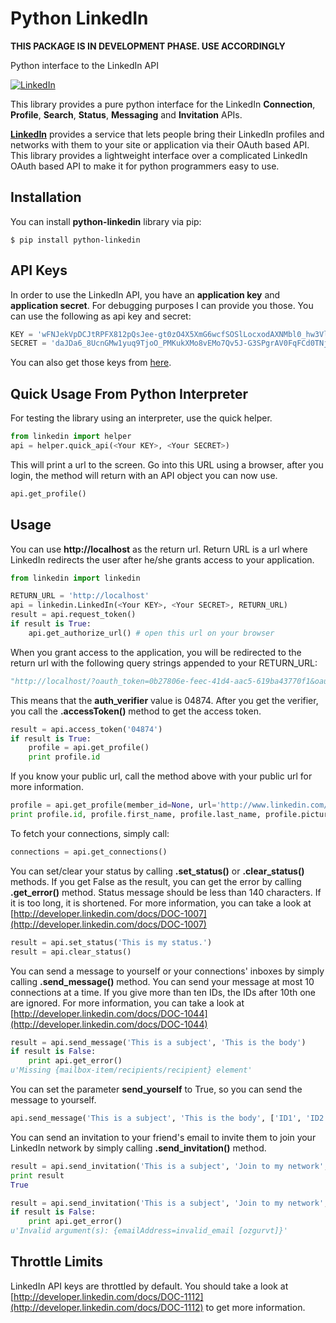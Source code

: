 # Python LinkedIn


**THIS PACKAGE IS IN DEVELOPMENT PHASE. USE ACCORDINGLY**

Python interface to the LinkedIn API

[![LinkedIn](http://developer.linkedin.com/sites/default/files/LinkedIn_Logo60px.png)](http://developer.linkedin.com)

This library provides a pure python interface for the LinkedIn **Connection**, **Profile**, **Search**, **Status**, **Messaging** and **Invitation** APIs.

[**LinkedIn**](http://developer.linkedin.com) provides a service that lets people bring their LinkedIn profiles and networks with them to your site or application via their OAuth based API. This library provides a lightweight interface over a complicated LinkedIn OAuth based API to make it for python programmers easy to use.

## Installation

You can install **python-linkedin** library via pip:

    $ pip install python-linkedin

## API Keys

In order to use the LinkedIn API, you have an **application key** and **application secret**. For debugging purposes I can provide you those. You can use the following as api key and secret:

```python
KEY = 'wFNJekVpDCJtRPFX812pQsJee-gt0zO4X5XmG6wcfSOSlLocxodAXNMbl0_hw3Vl'
SECRET = 'daJDa6_8UcnGMw1yuq9TjoO_PMKukXMo8vEMo7Qv5J-G3SPgrAV0FqFCd0TNjQyG'
```

You can also get those keys from [here](http://developer.linkedin.com/rest).


## Quick Usage From Python Interpreter

For testing the library using an interpreter, use the quick helper.

```python
from linkedin import helper
api = helper.quick_api(<Your KEY>, <Your SECRET>)
```

This will print a url to the screen. Go into this URL using a browser, after you login, the method will return with an API object you can now use.

```python
api.get_profile()
```

## Usage

You can use **http://localhost** as the return url. Return URL is a url where LinkedIn redirects the user after he/she grants access to your application.

```python
from linkedin import linkedin

RETURN_URL = 'http://localhost'
api = linkedin.LinkedIn(<Your KEY>, <Your SECRET>, RETURN_URL)
result = api.request_token()
if result is True:
    api.get_authorize_url() # open this url on your browser
```

When you grant access to the application, you will be redirected to the return url with the following query strings appended to your RETURN_URL:

```python
"http://localhost/?oauth_token=0b27806e-feec-41d4-aac5-619ba43770f1&oauth_verifier=04874"
```

This means that the **auth_verifier** value is 04874. After you get the verifier, you call the **.accessToken()** method to get the access token.

```python
result = api.access_token('04874')
if result is True:
    profile = api.get_profile()
    print profile.id
```

If you know your public url, call the method above with your public url for more information.

```python
profile = api.get_profile(member_id=None, url='http://www.linkedin.com/in/ozgurv')
print profile.id, profile.first_name, profile.last_name, profile.picture_url
```

To fetch your connections, simply call:

```python
connections = api.get_connections()
```

You can set/clear your status by calling **.set_status()** or **.clear_status()** methods. If you get False as the result, you can get the error by calling **.get_error()** method. Status message should be less than 140 characters. If it is too long, it is shortened. For more information, you can take a look at [http://developer.linkedin.com/docs/DOC-1007](http://developer.linkedin.com/docs/DOC-1007)

```python
result = api.set_status('This is my status.')
result = api.clear_status()
```

You can send a message to yourself or your connections' inboxes by simply calling **.send_message()** method. You can send your message at most 10 connections at a time. If you give more than ten IDs, the IDs after 10th one are ignored. For more information, you can take a look at [http://developer.linkedin.com/docs/DOC-1044](http://developer.linkedin.com/docs/DOC-1044)

```python
result = api.send_message('This is a subject', 'This is the body')
if result is False:
    print api.get_error()
u'Missing {mailbox-item/recipients/recipient} element'
```

You can set the parameter **send_yourself** to True, so you can send the message to yourself.

```python
api.send_message('This is a subject', 'This is the body', ['ID1', 'ID2', 'ID3'], send_yourself=True)
```

You can send an invitation to your friend's email to invite them to join your LinkedIn network by simply calling **.send_invitation()** method.

```python
result = api.send_invitation('This is a subject', 'Join to my network', 'ozgurvt@gmail.com', 'Ozgur', 'Vatansever')
print result
True

result = api.send_invitation('This is a subject', 'Join to my network', 'ozgurvt', 'Ozgur', 'Vatansever')
if result is False:
    print api.get_error()
u'Invalid argument(s): {emailAddress=invalid_email [ozgurvt]}'
```

## Throttle Limits

LinkedIn API keys are throttled by default. You should take a look at [http://developer.linkedin.com/docs/DOC-1112](http://developer.linkedin.com/docs/DOC-1112) to get more information.